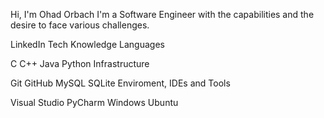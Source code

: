 Hi, I'm Ohad Orbach
I'm a Software Engineer with the capabilities and the desire to face various challenges.

LinkedIn
Tech Knowledge
Languages

C C++ Java Python 
Infrastructure

Git GitHub MySQL SQLite
Enviroment, IDEs and Tools

Visual Studio PyCharm Windows Ubuntu
